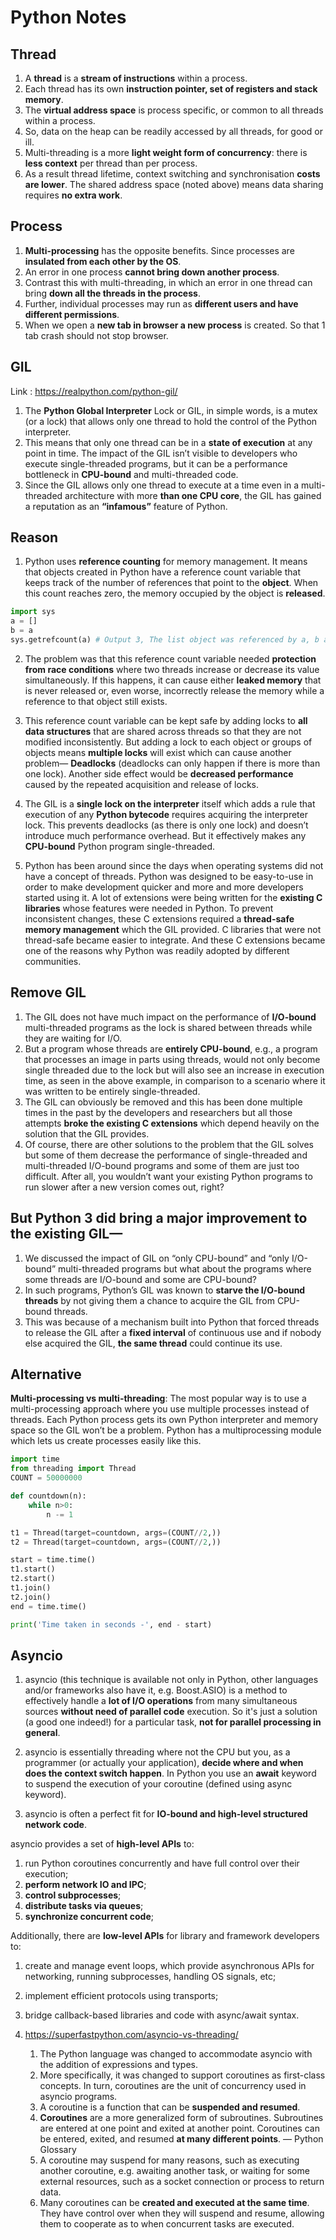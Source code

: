 # Python Notes

## Thread
1. A **thread** is a **stream of instructions** within a process. 
2. Each thread has its own **instruction pointer, set of registers and stack memory**. 
3. The **virtual address space** is process specific, or common to all threads within a process. 
4. So, data on the heap can be readily accessed by all threads, for good or ill.
5. Multi-threading is a more **light weight form of concurrency**: there is **less context** per thread than per process. 
6. As a result thread lifetime, context switching and synchronisation **costs are lower**. The shared
address space (noted above) means data sharing requires **no extra work**.

## Process
1. **Multi-processing** has the opposite benefits. Since processes are **insulated from each other by the OS**. 
2. An error in one process **cannot bring down another process**. 
3. Contrast this with multi-threading, in which an error in one thread can bring **down all the threads in the process**. 
4. Further, individual processes may run as **different users and have different permissions**. 
5. When we open a **new tab in browser a new process** is created. So that 1 tab crash should not stop browser.

## GIL 
Link : https://realpython.com/python-gil/

1. The **Python Global Interpreter** Lock or GIL, in simple words, is a mutex (or a lock) that allows only one thread to hold
   the control of the Python interpreter.
2. This means that only one thread can be in a **state of execution** at any point in time. The impact of the GIL isn’t 
   visible to developers who execute single-threaded programs, but it can be a performance bottleneck in **CPU-bound** and multi-threaded code.
3. Since the GIL allows only one thread to execute at a time even in a multi-threaded architecture with more 
  **than one CPU core**, the GIL has gained a reputation as an **“infamous”** feature of Python.

## Reason
1. Python uses **reference counting** for memory management. It means that objects created in Python have a reference count
   variable that keeps track of the number of references that point to the **object**. When this count reaches zero, the
   memory occupied by the object is **released**.

```python
import sys
a = []
b = a
sys.getrefcount(a) # Output 3, The list object was referenced by a, b and the argument passed to sys.getrefcount().
```

2. The problem was that this reference count variable needed **protection from race conditions** where two threads increase
   or decrease its value simultaneously. If this happens, it can cause either **leaked memory** that is never released or,
   even worse, incorrectly release the memory while a reference to that object still exists.

3. This reference count variable can be kept safe by adding locks to **all data structures** that are shared across threads
   so that they are not modified inconsistently. But adding a lock to each object or groups of objects means **multiple locks** 
   will exist which can cause another problem— **Deadlocks** (deadlocks can only happen if there is more than one lock). 
   Another side effect would be **decreased performance** caused by the repeated acquisition and release of locks.

4. The GIL is a **single lock on the interpreter** itself which adds a rule that execution of any **Python bytecode** requires 
   acquiring the interpreter lock. This prevents deadlocks (as there is only one lock) and doesn’t introduce much 
   performance overhead. But it effectively makes any **CPU-bound** Python program single-threaded.

5. Python has been around since the days when operating systems did not have a concept of threads. Python was designed to be 
   easy-to-use in order to make development quicker and more and more developers started using it.  A lot of extensions 
   were being written for the **existing C libraries** whose features were needed in Python. To prevent inconsistent changes, 
   these C extensions required a **thread-safe memory management** which the GIL provided. C libraries that were not
   thread-safe became easier to integrate. And these C extensions became one of the reasons why Python was readily
   adopted by different communities.

## Remove GIL
1. The GIL does not have much impact on the performance of **I/O-bound** multi-threaded programs as the lock is shared
   between threads while they are waiting for I/O.
2. But a program whose threads are **entirely CPU-bound**, e.g., a program that processes an image in parts using threads, 
   would not only become single threaded due to the lock but will also see an increase in execution time, as seen in the 
   above example, in comparison to a scenario where it was written to be entirely single-threaded. 
3. The GIL can obviously be removed and this has been done multiple times in the past by the developers and researchers but all 
   those attempts **broke the existing C extensions** which depend heavily on the solution that the GIL provides.
4. Of course, there are other solutions to the problem that the GIL solves but some of them decrease the performance of 
   single-threaded and multi-threaded I/O-bound programs and some of them are just too difficult. After all, 
   you wouldn’t want your existing Python programs to run slower after a new version comes out, right?

## But Python 3 did bring a major improvement to the existing GIL—
1. We discussed the impact of GIL on “only CPU-bound” and “only I/O-bound” multi-threaded programs but what about the programs 
   where some threads are I/O-bound and some are CPU-bound?
2. In such programs, Python’s GIL was known to **starve the I/O-bound threads** by not giving them a chance to acquire the GIL 
   from CPU-bound threads.
3. This was because of a mechanism built into Python that forced threads to release the GIL after a **fixed interval** of 
   continuous use and if nobody else acquired the GIL, **the same thread** could continue its use.

## Alternative 
**Multi-processing vs multi-threading**: The most popular way is to use a multi-processing approach where you use multiple 
processes instead of threads. Each Python process gets its own Python interpreter and memory space so the GIL won’t be a problem. 
Python has a multiprocessing module which lets us create processes easily like this.

```python
import time
from threading import Thread
COUNT = 50000000

def countdown(n):
    while n>0:
        n -= 1

t1 = Thread(target=countdown, args=(COUNT//2,))
t2 = Thread(target=countdown, args=(COUNT//2,))

start = time.time()
t1.start()
t2.start()
t1.join()
t2.join()
end = time.time()

print('Time taken in seconds -', end - start)
```

## Asyncio
1. asyncio (this technique is available not only in Python, other languages and/or frameworks also have it, e.g. Boost.ASIO)
  is a method to effectively handle a **lot of I/O operations** from many simultaneous sources **without need of parallel code** 
  execution. So it's just a solution (a good one indeed!) for a particular task, **not for parallel processing in general**.

2. asyncio is essentially threading where not the CPU but you, as a programmer (or actually your application), 
  **decide where and when does the context switch happen**. In Python you use an **await** keyword to suspend the execution
  of your coroutine (defined using async keyword).

3. asyncio is often a perfect fit for **IO-bound and high-level structured network code**.

asyncio provides a set of **high-level APIs** to:
1. run Python coroutines concurrently and have full control over their execution;
2. **perform network IO and IPC**;
3. **control subprocesses**;
4. **distribute tasks via queues**;
5. **synchronize concurrent code**;

Additionally, there are **low-level APIs** for library and framework developers to:
1. create and manage event loops, which provide asynchronous APIs for networking, running subprocesses, handling OS signals, etc;
2. implement efficient protocols using transports;
3. bridge callback-based libraries and code with async/await syntax.

4. https://superfastpython.com/asyncio-vs-threading/
   1. The Python language was changed to accommodate asyncio with the addition of expressions and types.
   2. More specifically, it was changed to support coroutines as first-class concepts. In turn, coroutines are the unit of 
      concurrency used in asyncio programs.
   3. A coroutine is a function that can be **suspended and resumed**.
   4. **Coroutines** are a more generalized form of subroutines. Subroutines are entered at one point and exited at another 
       point. Coroutines can be entered, exited, and resumed **at many different points**. — Python Glossary
   5. A coroutine may suspend for many reasons, such as executing another coroutine, e.g. awaiting another task, or waiting
      for some external resources, such as a socket connection or process to return data.
   6. Many coroutines can be **created and executed at the same time**. They have control over when they will suspend and
      resume, allowing them to cooperate as to when concurrent tasks are executed.
